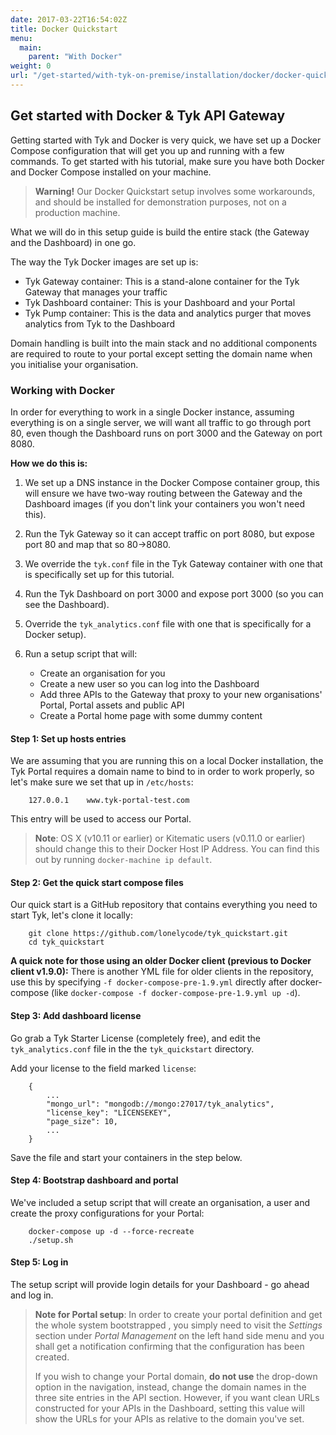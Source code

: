 ```yaml
---
date: 2017-03-22T16:54:02Z
title: Docker Quickstart
menu:
  main:
    parent: "With Docker"
weight: 0
url: "/get-started/with-tyk-on-premise/installation/docker/docker-quickstart"
---
```


## Get started with Docker & Tyk API Gateway

Getting started with Tyk and Docker is very quick, we have set up a Docker Compose configuration that will get you up and running with a few commands. To get started with his tutorial, make sure you have both Docker and Docker Compose installed on your machine.

> **Warning!** Our Docker Quickstart setup involves some workarounds, and should be installed for demonstration purposes, not on a production machine.

What we will do in this setup guide is build the entire stack (the Gateway and the Dashboard) in one go.

The way the Tyk Docker images are set up is:

*   Tyk Gateway container: This is a stand-alone container for the Tyk Gateway that manages your traffic
*   Tyk Dashboard container: This is your Dashboard and your Portal
*   Tyk Pump container: This is the data and analytics purger that moves analytics from Tyk to the Dashboard

Domain handling is built into the main stack and no additional components are required to route to your portal except setting the domain name when you initialise your organisation.

### Working with Docker

In order for everything to work in a single Docker instance, assuming everything is on a single server, we will want all traffic to go through port 80, even though the Dashboard runs on port 3000 and the Gateway on port 8080.

**How we do this is:**

1.  We set up a DNS instance in the Docker Compose container group, this will ensure we have two-way routing between the Gateway and the Dashboard images (if you don't link your containers you won't need this).
2.  Run the Tyk Gateway so it can accept traffic on port 8080, but expose port 80 and map that so 80->8080.
3.  We override the `tyk.conf` file in the Tyk Gateway container with one that is specifically set up for this tutorial.
4.  Run the Tyk Dashboard on port 3000 and expose port 3000 (so you can see the Dashboard).
5.  Override the `tyk_analytics.conf` file with one that is specifically for a Docker setup).
6.  Run a setup script that will:
    
    *   Create an organisation for you
    *   Create a new user so you can log into the Dashboard
    *   Add three APIs to the Gateway that proxy to your new organisations' Portal, Portal assets and public API
    *   Create a Portal home page with some dummy content

#### Step 1: Set up hosts entries

We are assuming that you are running this on a local Docker installation, the Tyk Portal requires a domain name to bind to in order to work properly, so let's make sure we set that up in `/etc/hosts`:
```{.copyWrapper}
    127.0.0.1    www.tyk-portal-test.com
```

This entry will be used to access our Portal.

> **Note**: OS X (v10.11 or earlier) or Kitematic users (v0.11.0 or earlier) should change this to their Docker Host IP Address. You can find this out by running `docker-machine ip default`.

#### Step 2: Get the quick start compose files

Our quick start is a GitHub repository that contains everything you need to start Tyk, let's clone it locally:
```{.copyWrapper}
    git clone https://github.com/lonelycode/tyk_quickstart.git
    cd tyk_quickstart
```

**A quick note for those using an older Docker client (previous to Docker client v1.9.0):** There is another YML file for older clients in the repository, use this by specifying `-f docker-compose-pre-1.9.yml` directly after docker-compose (like `docker-compose -f docker-compose-pre-1.9.yml up -d`).

#### Step 3: Add dashboard license

Go grab a Tyk Starter License (completely free), and edit the `tyk_analytics.conf` file in the the `tyk_quickstart` directory.

Add your license to the field marked `license`:
```{.copyWrapper}
    {
        ...
        "mongo_url": "mongodb://mongo:27017/tyk_analytics",
        "license_key": "LICENSEKEY",
        "page_size": 10,
        ...
    }
```

Save the file and start your containers in the step below.

#### Step 4: Bootstrap dashboard and portal

We've included a setup script that will create an organisation, a user and create the proxy configurations for your Portal:
```{.copyWrapper}
    docker-compose up -d --force-recreate
    ./setup.sh
```

#### Step 5: Log in

The setup script will provide login details for your Dashboard - go ahead and log in.

> **Note for Portal setup**: In order to create your portal definition and get the whole system bootstrapped , you simply need to visit the *Settings* section under *Portal Management* on the left hand side menu and you shall get a notification confirming that the configuration has been created.
> 
> If you wish to change your Portal domain, **do not use** the drop-down option in the navigation, instead, change the domain names in the three site entries in the API section. However, if you want clean URLs constructed for your APIs in the Dashboard, setting this value will show the URLs for your APIs as relative to the domain you've set.
